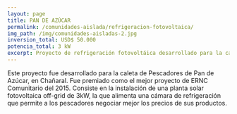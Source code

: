 ```yaml
---
layout: page
title: PAN DE AZÚCAR
permalink: /comunidades-aislada/refrigeracion-fotovoltaica/
img_path: /img/comunidades-aisladas-2.jpg
inversion_total: USD$ 50.000
potencia_total: 3 kW
excerpt: Proyecto de refrigeración fotovoltáica desarrollado para la caleta de Pescadores de Pan de Azúcar. Premiado como el mejor proyecto de ERNC Comunitario del 2015.
---
```


Este proyecto fue desarrollado para la caleta de Pescadores de Pan de Azúcar, en Chañaral. Fue premiado como el mejor proyecto de ERNC Comunitario del 2015. Consiste en la instalación de una planta solar fotovoltaica off-grid de 3kW, la que alimenta una cámara de refrigeración que permite a los pescadores negociar mejor los precios de sus productos.
